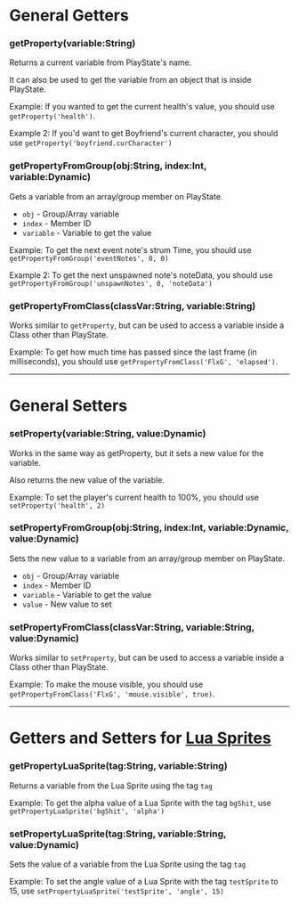 # General Getters
### getProperty(variable:String)
Returns a current variable from PlayState's name.

It can also be used to get the variable from an object that is inside PlayState.

Example: If you wanted to get the current health's value, you should use `getProperty('health')`.

Example 2: If you'd want to get Boyfriend's current character, you should use `getProperty('boyfriend.curCharacter')`

### getPropertyFromGroup(obj:String, index:Int, variable:Dynamic)
Gets a variable from an array/group member on PlayState.
* `obj` - Group/Array variable
* `index` - Member ID
* `variable` - Variable to get the value

Example: To get the next event note's strum Time, you should use `getPropertyFromGroup('eventNotes', 0, 0)`

Example 2: To get the next unspawned note's noteData, you should use `getPropertyFromGroup('unspawnNotes', 0, 'noteData')`

### getPropertyFromClass(classVar:String, variable:String)
Works similar to `getProperty`, but can be used to access a variable inside a Class other than PlayState.

Example: To get how much time has passed since the last frame (in milliseconds), you should use `getPropertyFromClass('FlxG', 'elapsed')`.
_______________________
# General Setters
### setProperty(variable:String, value:Dynamic)
Works in the same way as getProperty, but it sets a new value for the variable.

Also returns the new value of the variable.

Example: To set the player's current health to 100%, you should use `setProperty('health', 2)`

### setPropertyFromGroup(obj:String, index:Int, variable:Dynamic, value:Dynamic)
Sets the new value to a variable from an array/group member on PlayState.
* `obj` - Group/Array variable
* `index` - Member ID
* `variable` - Variable to get the value
* `value` - New value to set

### setPropertyFromClass(classVar:String, variable:String, value:Dynamic)
Works similar to `setProperty`, but can be used to access a variable inside a Class other than PlayState.

Example: To make the mouse visible, you should use `getPropertyFromClass('FlxG', 'mouse.visible', true)`.

_______________________
# Getters and Setters for [Lua Sprites](https://github.com/ShadowMario/FNF-PsychEngine/wiki/Lua-Script-API:-Custom-Sprites-Functions)
### getPropertyLuaSprite(tag:String, variable:String)
Returns a variable from the Lua Sprite using the tag `tag`

Example: To get the alpha value of a Lua Sprite with the tag `bgShit`, use `getPropertyLuaSprite('bgShit', 'alpha')`

### setPropertyLuaSprite(tag:String, variable:String, value:Dynamic)
Sets the value of a variable from the Lua Sprite using the tag `tag`

Example: To set the angle value of a Lua Sprite with the tag `testSprite` to 15, use `setPropertyLuaSprite('testSprite', 'angle', 15)`